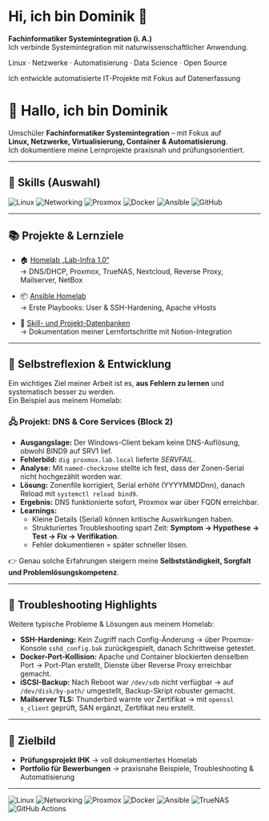 # Hi, ich bin Dominik 👋

**Fachinformatiker Systemintegration (i. A.)**  
Ich verbinde Systemintegration mit naturwissenschaftlicher Anwendung.

Linux · Netzwerke · Automatisierung · Data Science · Open Source

Ich entwickle automatisierte IT-Projekte mit Fokus auf Datenerfassung 
# 👋 Hallo, ich bin Dominik

Umschüler **Fachinformatiker Systemintegration** – mit Fokus auf  
**Linux, Netzwerke, Virtualisierung, Container & Automatisierung**.  
Ich dokumentiere meine Lernprojekte praxisnah und prüfungsorientiert.  

---

## 🔧 Skills (Auswahl)
![Linux](https://img.shields.io/badge/Linux-Debian-blue?logo=debian)
![Networking](https://img.shields.io/badge/Networking-DNS%2FDHCP%2FVPN-green)
![Proxmox](https://img.shields.io/badge/Proxmox-VE-orange?logo=proxmox)
![Docker](https://img.shields.io/badge/Docker-Compose-blue?logo=docker)
![Ansible](https://img.shields.io/badge/Ansible-Automation-red?logo=ansible)
![GitHub](https://img.shields.io/badge/Git-GitHub-lightgrey?logo=git)

---

## 📚 Projekte & Lernziele
- 🏠 [Homelab „Lab-Infra 1.0“](https://github.com/deinusername/homelab)  
  → DNS/DHCP, Proxmox, TrueNAS, Nextcloud, Reverse Proxy, Mailserver, NetBox  

- 📦 [Ansible Homelab](https://github.com/deinusername/ansible-homelab)  
  → Erste Playbooks: User & SSH-Hardening, Apache vHosts  

- 📝 [Skill- und Projekt-Datenbanken](https://github.com/deinusername/notion-export)  
  → Dokumentation meiner Lernfortschritte mit Notion-Integration  

---

## 🧭 Selbstreflexion & Entwicklung

Ein wichtiges Ziel meiner Arbeit ist es, **aus Fehlern zu lernen** und systematisch besser zu werden.  
Ein Beispiel aus meinem Homelab:

### 🖧 Projekt: DNS & Core Services (Block 2)
- **Ausgangslage:** Der Windows-Client bekam keine DNS-Auflösung, obwohl BIND9 auf SRV1 lief.  
- **Fehlerbild:** `dig proxmox.lab.local` lieferte *SERVFAIL*.  
- **Analyse:** Mit `named-checkzone` stellte ich fest, dass der Zonen-Serial nicht hochgezählt worden war.  
- **Lösung:** Zonenfile korrigiert, Serial erhöht (YYYYMMDDnn), danach Reload mit `systemctl reload bind9`.  
- **Ergebnis:** DNS funktionierte sofort, Proxmox war über FQDN erreichbar.  
- **Learnings:**  
  - Kleine Details (Serial) können kritische Auswirkungen haben.  
  - Strukturiertes Troubleshooting spart Zeit: **Symptom → Hypothese → Test → Fix → Verifikation**.  
  - Fehler dokumentieren = später schneller lösen.  

👉 Genau solche Erfahrungen steigern meine **Selbstständigkeit, Sorgfalt und Problemlösungskompetenz**.

---

## 🔧 Troubleshooting Highlights

Weitere typische Probleme & Lösungen aus meinem Homelab:

- **SSH-Hardening:** Kein Zugriff nach Config-Änderung → über Proxmox-Konsole `sshd_config.bak` zurückgespielt, danach Schrittweise getestet.  
- **Docker-Port-Kollision:** Apache und Container blockierten denselben Port → Port-Plan erstellt, Dienste über Reverse Proxy erreichbar gemacht.  
- **iSCSI-Backup:** Nach Reboot war `/dev/sdb` nicht verfügbar → auf `/dev/disk/by-path/` umgestellt, Backup-Skript robuster gemacht.  
- **Mailserver TLS:** Thunderbird warnte vor Zertifikat → mit `openssl s_client` geprüft, SAN ergänzt, Zertifikat neu erstellt.  

---

## 🎯 Zielbild
- **Prüfungsprojekt IHK** → voll dokumentiertes Homelab  
- **Portfolio für Bewerbungen** → praxisnahe Beispiele, Troubleshooting & Automatisierung  


---


![Linux](https://img.shields.io/badge/Linux-Debian-blue?logo=debian)
![Networking](https://img.shields.io/badge/Networking-DNS%2FDHCP%2FVPN-green)
![Proxmox](https://img.shields.io/badge/Proxmox-VE-orange?logo=proxmox)
![Docker](https://img.shields.io/badge/Docker-Compose-blue?logo=docker)
![Ansible](https://img.shields.io/badge/Ansible-Automation-red?logo=ansible)
![TrueNAS](https://img.shields.io/badge/Storage-TrueNAS-blue?logo=truenas)
![GitHub Actions](https://img.shields.io/badge/CI%2FCD-GitHub%20Actions-black?logo=githubactions)
